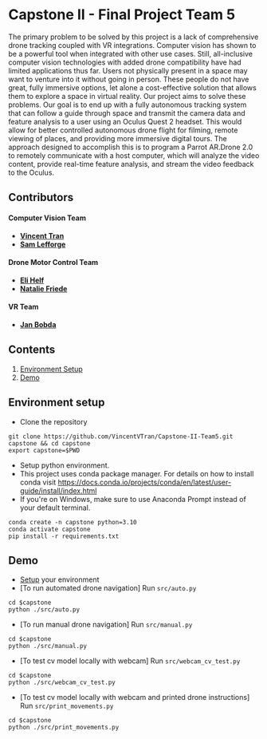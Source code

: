 # Capstone II - Final Project Team 5
The primary problem to be solved by this project is a lack of comprehensive drone tracking coupled with VR integrations. Computer vision has shown to be a powerful tool when integrated with other use cases. Still, all-inclusive computer vision technologies with added drone compatibility have had limited applications thus far. Users not physically present in a space may want to venture into it without going in person. These people do not have great, fully immersive options, let alone a cost-effective solution that allows them to explore a space in virtual reality. Our project aims to solve these problems. Our goal is to end up with a fully autonomous tracking system that can follow a guide through space and transmit the camera data and feature analysis to a user using an Oculus Quest 2 headset. This would allow for better controlled autonomous drone flight for filming, remote viewing of places, and providing more immersive digital tours. The approach designed to accomplish this is to program a Parrot AR.Drone 2.0 to remotely communicate with a host computer, which will analyze the video content, provide real-time feature analysis, and stream the video feedback to the Oculus.

## Contributors
#### Computer Vision Team
* [**Vincent Tran**](https://github.com/VincentVTran)
* [**Sam Lefforge**](https://github.com/slefforge)
#### Drone Motor Control Team
* [**Eli Helf**](https://github.com/EliAHelf)
* [**Natalie Friede**](https://github.com/NatalieTheGreatest)
#### VR Team
* [**Jan Bobda**](https://github.com/JBobda)

## Contents
1. [Environment Setup](#environment-setup)
2. [Demo](#demo)

## Environment setup

- Clone the repository
```
git clone https://github.com/VincentVTran/Capstone-II-Team5.git capstone && cd capstone
export capstone=$PWD
```
- Setup python environment.
- This project uses conda package manager. For details on how to install conda
visit https://docs.conda.io/projects/conda/en/latest/user-guide/install/index.html 
- If you're on Windows, make sure to use Anaconda Prompt instead of your default terminal.

```
conda create -n capstone python=3.10
conda activate capstone
pip install -r requirements.txt
```
## Demo
- [Setup](#environment-setup) your environment
- [To run automated drone navigation] Run `src/auto.py`
```
cd $capstone
python ./src/auto.py
```

- [To run manual drone navigation] Run `src/manual.py`
```
cd $capstone
python ./src/manual.py
```

- [To test cv model locally with webcam] Run `src/webcam_cv_test.py`
```
cd $capstone
python ./src/webcam_cv_test.py
```

- [To test cv model locally with webcam and printed drone instructions] Run `src/print_movements.py`
```
cd $capstone
python ./src/print_movements.py
```

